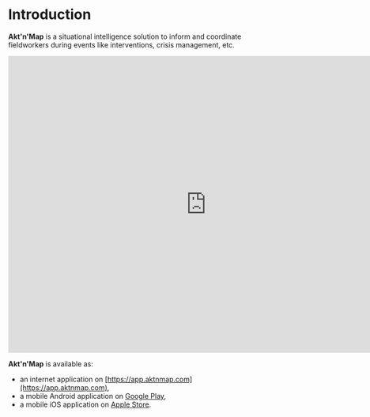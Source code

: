 # Introduction

**Akt'n'Map** is a situational intelligence solution to inform and coordinate fieldworkers during events like interventions, crisis management, etc.

<iframe width="800" height="600" src="https://www.youtube.com/embed/Um8koYlTpd4" frameborder="0" allow="autoplay; encrypted-media" allowfullscreen>
</iframe>

**Akt'n'Map** is available as:
  * an internet application on [https://app.aktnmap.com](https://app.aktnmap.com),
  * a mobile Android application on [Google Play](https://play.google.com/store/apps/details?id=com.kalisio.aktnmap),
  * a mobile iOS application on [Apple Store](https://apps.apple.com/fr/app/aktnmap/id1435111844).
